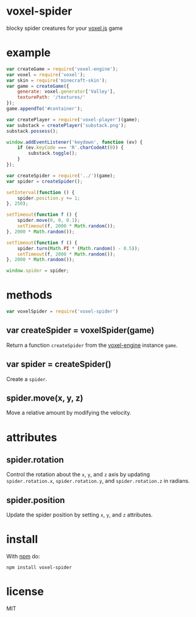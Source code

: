 # voxel-spider

blocky spider creatures for your [voxel.js](http://voxeljs.com) game

# example

``` js
var createGame = require('voxel-engine');
var voxel = require('voxel');
var skin = require('minecraft-skin');
var game = createGame({
    generate: voxel.generator['Valley'],
    texturePath: '/textures/'
});
game.appendTo('#container');

var createPlayer = require('voxel-player')(game);
var substack = createPlayer('substack.png');
substack.possess();

window.addEventListener('keydown', function (ev) {
    if (ev.keyCode === 'R'.charCodeAt(0)) {
        substack.toggle();
    }
});

var createSpider = require('../')(game);
var spider = createSpider();

setInterval(function () {
    spider.position.y += 1;
}, 250);

setTimeout(function f () {
    spider.move(0, 0, 0.1);
    setTimeout(f, 2000 * Math.random());
}, 2000 * Math.random());

setTimeout(function f () {
    spider.turn(Math.PI * (Math.random() - 0.5));
    setTimeout(f, 2000 * Math.random());
}, 2000 * Math.random());

window.spider = spider;
```

# methods

``` js
var voxelSpider = require('voxel-spider')
```

## var createSpider = voxelSpider(game)

Return a function `createSpider` from the
[voxel-engine](https://github.com/maxogden/voxel-engine) instance `game`.

## var spider = createSpider()

Create a `spider`.

## spider.move(x, y, z)

Move a relative amount by modifying the velocity.

# attributes

## spider.rotation

Control the rotation about the `x`, `y`, and `z` axis by updating
`spider.rotation.x`, `spider.rotation.y`, and `spider.rotation.z` in radians.

## spider.position

Update the spider position by setting `x`, `y`, and `z` attributes.

# install

With [npm](https://npmjs.org) do:

```
npm install voxel-spider
```

# license

MIT

